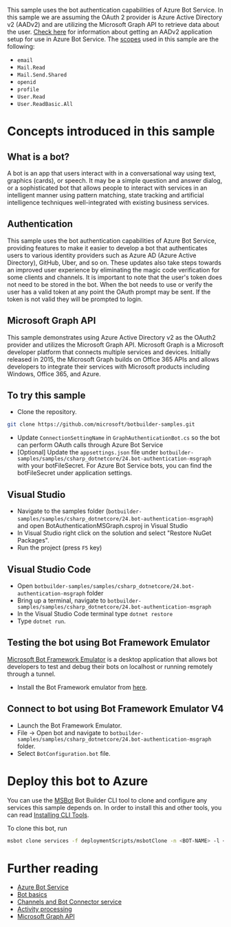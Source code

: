 ﻿This sample uses the bot authentication capabilities of Azure Bot Service. In this sample we are assuming the OAuth 2 provider
is Azure Active Directory v2 (AADv2) and are utilizing the Microsoft Graph API to retrieve data about the
user. [Check here](https://docs.microsoft.com/en-us/azure/bot-service/bot-builder-authentication?view=azure-bot-service-4.0&tabs=csharp) for information about getting an AADv2
application setup for use in Azure Bot Service.
The [scopes](https://developer.microsoft.com/en-us/graph/docs/concepts/permissions_reference) used in this sample are the following:
- `email`
- `Mail.Read`
- `Mail.Send.Shared`
- `openid`
- `profile`
- `User.Read`
- `User.ReadBasic.All`
# Concepts introduced in this sample
## What is a bot?
A bot is an app that users interact with in a conversational way using text, graphics (cards), or speech. It may be a simple question and answer dialog,
or a sophisticated bot that allows people to interact with services in an intelligent manner using pattern matching,
state tracking and artificial intelligence techniques well-integrated with existing business services.
## Authentication
This sample uses the bot authentication capabilities of Azure Bot Service, providing features to make it easier to develop a bot that
authenticates users to various identity providers such as Azure AD (Azure Active Directory), GitHub, Uber, and so on. These updates also
take steps towards an improved user experience by eliminating the magic code verification for some clients and channels.
It is important to note that the user's token does not need to be stored in the bot. When the bot needs to use or verify the user has a valid token at any point
the OAuth prompt may be sent. If the token is not valid they will be prompted to login.
## Microsoft Graph API
This sample demonstrates using Azure Active Directory v2 as the OAuth2 provider and utilizes the Microsoft Graph API.
Microsoft Graph is a Microsoft developer platform that connects multiple services and devices. Initially released in 2015,
the Microsoft Graph builds on Office 365 APIs and allows developers to integrate their services with Microsoft products
including Windows, Office 365, and Azure.
## To try this sample
- Clone the repository.
```bash
git clone https://github.com/microsoft/botbuilder-samples.git
```
- Update `ConnectionSettingName` in `GraphAuthenticationBot.cs` so the bot can perform OAuth calls through Azure Bot Service
- [Optional] Update the `appsettings.json` file under `botbuilder-samples/samples/csharp_dotnetcore/24.bot-authentication-msgraph` with your botFileSecret. For Azure Bot Service bots, you can find the botFileSecret under application settings.
## Visual Studio
- Navigate to the samples folder (`botbuilder-samples/samples/csharp_dotnetcore/24.bot-authentication-msgraph`) and open BotAuthenticationMSGraph.csproj in Visual Studio 
- In Visual Studio right click on the solution and select "Restore NuGet Packages".
- Run the project (press `F5` key)
## Visual Studio Code
- Open `botbuilder-samples/samples/csharp_dotnetcore/24.bot-authentication-msgraph` folder
- Bring up a terminal, navigate to `botbuilder-samples/samples/csharp_dotnetcore/24.bot-authentication-msgraph`
- In the Visual Studio Code terminal type `dotnet restore`
- Type `dotnet run`.
## Testing the bot using Bot Framework Emulator
[Microsoft Bot Framework Emulator](https://github.com/microsoft/botframework-emulator) is a desktop application that allows bot 
developers to test and debug their bots on localhost or running remotely through a tunnel.
- Install the Bot Framework emulator from [here](https://aka.ms/botframeworkemulator).

## Connect to bot using Bot Framework Emulator **V4**
- Launch the Bot Framework Emulator.
- File -> Open bot and navigate to `botbuilder-samples/samples/csharp_dotnetcore/24.bot-authentication-msgraph` folder.
- Select `BotConfiguration.bot` file.
# Deploy this bot to Azure
You can use the [MSBot](https://github.com/microsoft/botbuilder-tools) Bot Builder CLI tool to clone and configure any services this sample depends on. In order to install this and other tools, you can read [Installing CLI Tools](../../../Installing_CLI_tools.md).

To clone this bot, run
```bash
msbot clone services -f deploymentScripts/msbotClone -n <BOT-NAME> -l <Azure-location> --subscriptionId <Azure-subscription-id>
```
# Further reading
- [Azure Bot Service](https://docs.microsoft.com/en-us/azure/bot-service/bot-service-overview-introduction?view=azure-bot-service-4.0)
- [Bot basics](https://docs.microsoft.com/en-us/azure/bot-service/bot-builder-basics?view=azure-bot-service-4.0)
- [Channels and Bot Connector service](https://docs.microsoft.com/en-us/azure/bot-service/bot-concepts?view=azure-bot-service-4.0)
- [Activity processing](https://docs.microsoft.com/en-us/azure/bot-service/bot-builder-concept-activity-processing?view=azure-bot-service-4.0)
- [Microsoft Graph API](https://developer.microsoft.com/en-us/graph)